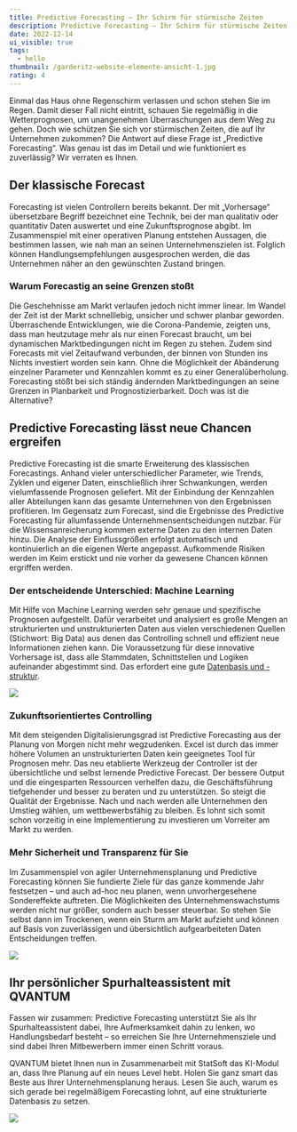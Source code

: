 ```yaml
---
title: Predictive Forecasting – Ihr Schirm für stürmische Zeiten
description: Predictive Forecasting – Ihr Schirm für stürmische Zeiten
date: 2022-12-14
ui_visible: true
tags:
  - hello
thumbnail: /garderitz-website-elemente-ansicht-1.jpg
rating: 4
---
```

Einmal das Haus ohne Regenschirm verlassen und schon stehen Sie im Regen. Damit dieser Fall nicht eintritt, schauen Sie regelmäßig in die Wetterprognosen, um unangenehmen Überraschungen aus dem Weg zu gehen. Doch wie schützen Sie sich vor stürmischen Zeiten, die auf Ihr Unternehmen zukommen? Die Antwort auf diese Frage ist „Predictive Forecasting“. Was genau ist das im Detail und wie funktioniert es zuverlässig? Wir verraten es Ihnen.



## Der klassische Forecast

Forecasting ist vielen Controllern bereits bekannt. Der mit „Vorhersage“ übersetzbare Begriff bezeichnet eine Technik, bei der man qualitativ oder quantitativ Daten auswertet und eine Zukunftsprognose abgibt. Im Zusammenspiel mit einer operativen Planung entstehen Aussagen, die bestimmen lassen, wie nah man an seinen Unternehmenszielen ist. Folglich können Handlungsempfehlungen ausgesprochen werden, die das Unternehmen näher an den gewünschten Zustand bringen.

### Warum Forecastig an seine Grenzen stoßt

Die Geschehnisse am Markt verlaufen jedoch nicht immer linear. Im Wandel der Zeit ist der Markt schnelllebig, unsicher und schwer planbar geworden.  Überraschende Entwicklungen, wie die Corona-Pandemie, zeigten uns, dass man heutzutage mehr als nur einen Forecast braucht, um bei dynamischen Marktbedingungen nicht im Regen zu stehen. Zudem sind Forecasts mit viel Zeitaufwand verbunden, der binnen von Stunden ins Nichts investiert worden sein kann. Ohne die Möglichkeit der Abänderung einzelner Parameter und Kennzahlen kommt es zu einer Generalüberholung. Forecasting stößt bei sich ständig ändernden Marktbedingungen an seine Grenzen in Planbarkeit und Prognostizierbarkeit. Doch was ist die Alternative?


## Predictive Forecasting lässt neue Chancen ergreifen

Predictive Forecasting ist die smarte Erweiterung des klassischen Forecastings. Anhand vieler unterschiedlicher Parameter, wie Trends, Zyklen und eigener Daten, einschließlich ihrer Schwankungen, werden vielumfassende Prognosen geliefert. Mit der Einbindung der Kennzahlen aller Abteilungen kann das gesamte Unternehmen von den Ergebnissen profitieren. Im Gegensatz zum Forecast, sind die Ergebnisse des Predictive Forecasting für allumfassende Unternehmensentscheidungen nutzbar. Für die Wissensanreicherung kommen externe Daten zu den internen Daten hinzu. Die Analyse der Einflussgrößen erfolgt automatisch und kontinuierlich an die eigenen Werte angepasst. Aufkommende Risiken werden im Keim erstickt und nie vorher da gewesene Chancen können ergriffen werden.

### Der entscheidende Unterschied: Machine Learning

Mit Hilfe von Machine Learning werden sehr genaue und spezifische Prognosen aufgestellt. Dafür verarbeitet und analysiert es große Mengen an strukturierten und unstrukturierten Daten aus vielen verschiedenen Quellen (Stichwort: Big Data) aus denen das Controlling schnell und effizient neue Informationen ziehen kann. Die Voraussetzung für diese innovative Vorhersage ist, dass alle Stammdaten, Schnittstellen und Logiken aufeinander abgestimmt sind. Das erfordert eine gute [Datenbasis und -struktur](#).

![](/images/uploads/blog-3.svg)

### Zukunftsorientiertes Controlling

Mit dem steigenden Digitalisierungsgrad ist Predictive Forecasting aus der Planung von Morgen nicht mehr wegzudenken. Excel ist durch das immer höhere Volumen an unstrukturierten Daten kein geeignetes Tool für Prognosen mehr. Das neu etablierte Werkzeug der Controller ist der übersichtliche und selbst lernende Predictive Forecast. Der bessere Output und die eingesparten Ressourcen verhelfen dazu, die Geschäftsführung tiefgehender und besser zu beraten und zu unterstützen. So steigt die Qualität der Ergebnisse. Nach und nach werden alle Unternehmen den Umstieg wählen, um wettbewerbsfähig zu bleiben. Es lohnt sich somit schon vorzeitig in eine Implementierung zu investieren um Vorreiter am Markt zu werden.

### Mehr Sicherheit und Transparenz für Sie

Im Zusammenspiel von agiler Unternehmensplanung und Predictive Forecasting können Sie fundierte Ziele für das ganze kommende Jahr festsetzen – und auch ad-hoc neu planen, wenn unvorhergesehene Sondereffekte auftreten. Die Möglichkeiten des Unternehmenswachstums werden nicht nur größer, sondern auch besser steuerbar. So stehen Sie selbst dann im Trockenen, wenn ein Sturm am Markt aufzieht und können auf Basis von zuverlässigen und übersichtlich aufgearbeiteten Daten Entscheidungen treffen.

![](/images/uploads/blog-4.svg)

## Ihr persönlicher Spurhalteassistent mit QVANTUM

Fassen wir zusammen: Predictive Forecasting unterstützt Sie als Ihr Spurhalteassistent dabei, Ihre Aufmerksamkeit dahin zu lenken, wo Handlungsbedarf besteht – so erreichen Sie Ihre Unternehmensziele und sind dabei Ihren Mitbewerbern immer einen Schritt voraus.

QVANTUM bietet Ihnen nun in Zusammenarbeit mit StatSoft das KI-Modul an, dass Ihre Planung auf ein neues Level hebt. Holen Sie ganz smart das Beste aus Ihrer Unternehmensplanung heraus. Lesen Sie auch, warum es sich gerade bei regelmäßigem Forecasting lohnt, auf eine strukturierte Datenbasis zu setzen.

![](/images/uploads/blog-5.svg)
